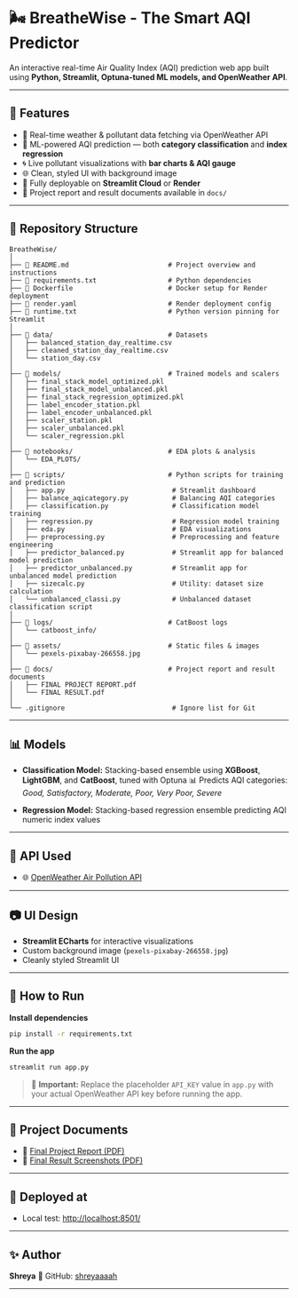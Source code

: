 # 🌬️ BreatheWise - The Smart AQI Predictor

An interactive real-time Air Quality Index (AQI) prediction web app built using **Python, Streamlit, Optuna-tuned ML models, and OpenWeather API**.

---

## 📌 Features

* 🔢 Real-time weather & pollutant data fetching via OpenWeather API
* 🔢 ML-powered AQI prediction — both **category classification** and **index regression**
* 🌀 Live pollutant visualizations with **bar charts & AQI gauge**
* 🌐 Clean, styled UI with background image
* 🌟 Fully deployable on **Streamlit Cloud** or **Render**
* 📁 Project report and result documents available in `docs/`

---

## 📁 Repository Structure

```
BreatheWise/
│
├── 📄 README.md                         # Project overview and instructions
├── 📄 requirements.txt                  # Python dependencies
├── 📄 Dockerfile                        # Docker setup for Render deployment
├── 📄 render.yaml                       # Render deployment config
├── 📄 runtime.txt                       # Python version pinning for Streamlit
│
├── 📁 data/                             # Datasets
│   ├── balanced_station_day_realtime.csv
│   ├── cleaned_station_day_realtime.csv
│   └── station_day.csv
│
├── 📁 models/                           # Trained models and scalers
│   ├── final_stack_model_optimized.pkl
│   ├── final_stack_model_unbalanced.pkl
│   ├── final_stack_regression_optimized.pkl
│   ├── label_encoder_station.pkl
│   ├── label_encoder_unbalanced.pkl
│   ├── scaler_station.pkl
│   ├── scaler_unbalanced.pkl
│   └── scaler_regression.pkl
│
├── 📁 notebooks/                        # EDA plots & analysis
│   └── EDA_PLOTS/
│
├── 📁 scripts/                          # Python scripts for training and prediction
│   ├── app.py                           # Streamlit dashboard
│   ├── balance_aqicategory.py           # Balancing AQI categories
│   ├── classification.py                # Classification model training
│   ├── regression.py                    # Regression model training
│   ├── eda.py                           # EDA visualizations
│   ├── preprocessing.py                 # Preprocessing and feature engineering
│   ├── predictor_balanced.py            # Streamlit app for balanced model prediction
│   ├── predictor_unbalanced.py          # Streamlit app for unbalanced model prediction
│   ├── sizecalc.py                      # Utility: dataset size calculation
│   └── unbalanced_classi.py             # Unbalanced dataset classification script
│
├── 📁 logs/                             # CatBoost logs
│   └── catboost_info/
│
├── 📁 assets/                           # Static files & images
│   └── pexels-pixabay-266558.jpg
│
├── 📁 docs/                             # Project report and result documents
│   ├── FINAL PROJECT REPORT.pdf
│   └── FINAL RESULT.pdf
│
└── .gitignore                           # Ignore list for Git
```

---

## 📊 Models

* **Classification Model:**
  Stacking-based ensemble using **XGBoost**, **LightGBM**, and **CatBoost**, tuned with Optuna
  📊 Predicts AQI categories: *Good, Satisfactory, Moderate, Poor, Very Poor, Severe*

* **Regression Model:**
  Stacking-based regression ensemble predicting AQI numeric index values

---

## 📰 API Used

* 🌐 [OpenWeather Air Pollution API](https://openweathermap.org/api/air-pollution)

---

## 📷 UI Design

* **Streamlit ECharts** for interactive visualizations
* Custom background image (`pexels-pixabay-266558.jpg`)
* Cleanly styled Streamlit UI

---

## 🚀 How to Run

**Install dependencies**

```bash
pip install -r requirements.txt
```

**Run the app**

```bash
streamlit run app.py
```

> 📌 **Important:** Replace the placeholder `API_KEY` value in `app.py` with your actual OpenWeather API key before running the app.

---

## 📁 Project Documents

* 📄 [Final Project Report (PDF)](docs/FINAL%20PROJECT%20REPORT.pdf)
* 📄 [Final Result Screenshots (PDF)](docs/FINAL%20RESULT.pdf)

---

## 📌 Deployed at

* Local test: [http://localhost:8501/](http://localhost:8501/)

---

## ✨ Author

**Shreya**
📎 GitHub: [shreyaaaah](https://github.com/shreyaaaah)

---
